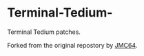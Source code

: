 # Terminal-Tedium-
Terminal Tedium patches. 

Forked from the original repostory by [JMC64](https://github.com/JMC64).
